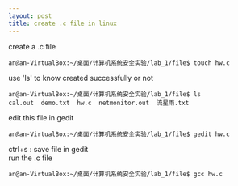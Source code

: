 ```yaml
---
layout: post
title: create .c file in linux  
---
```

<!-- more -->
create a .c file         
```shell
an@an-VirtualBox:~/桌面/计算机系统安全实验/lab_1/file$ touch hw.c
```     
use 'ls' to know created successfully or not       
```shell
an@an-VirtualBox:~/桌面/计算机系统安全实验/lab_1/file$ ls
cal.out  demo.txt  hw.c  netmonitor.out  流星雨.txt
``` 
edit this file in gedit     
```shell
an@an-VirtualBox:~/桌面/计算机系统安全实验/lab_1/file$ gedit hw.c
``` 
ctrl+s : save file in gedit       
run the .c file           
```shell
an@an-VirtualBox:~/桌面/计算机系统安全实验/lab_1/file$ gcc hw.c

``` 